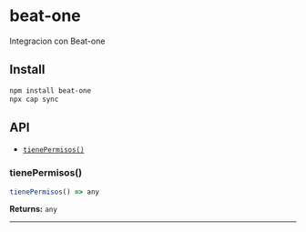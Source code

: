 # beat-one

Integracion con Beat-one

## Install

```bash
npm install beat-one
npx cap sync
```

## API

<docgen-index>

* [`tienePermisos()`](#tienepermisos)

</docgen-index>

<docgen-api>
<!--Update the source file JSDoc comments and rerun docgen to update the docs below-->

### tienePermisos()

```typescript
tienePermisos() => any
```

**Returns:** <code>any</code>

--------------------

</docgen-api>
